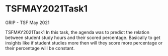 # TSFMAY2021Task1
GRIP - TSF May 2021

TSFMAY2021Task1
In this task, the agenda was to predict the relation between student study hours and their scored percentage. Basically to get insights like if student studies more then will they score more percentage or their percentage will be constant.
